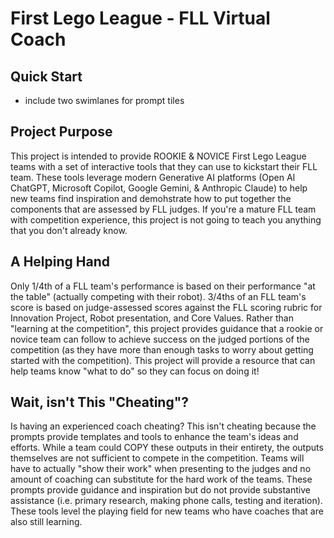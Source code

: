 # First Lego League - FLL Virtual Coach

## Quick Start
- include two swimlanes for prompt tiles

## Project Purpose
This project is intended to provide ROOKIE & NOVICE First Lego League teams with a set of interactive tools that they can use to kickstart their FLL team. These tools leverage modern Generative AI platforms (Open AI ChatGPT, Microsoft Copilot, Google Gemini, & Anthropic Claude) to help new teams find inspiration and demohstrate how to put together the components that are assessed by FLL judges.  If you're a mature FLL team with competition experience, this project is not going to teach you anything that you don't already know.

## A Helping Hand
Only 1/4th of a FLL team's performance is based on their performance "at the table" (actually competing with their robot).  3/4ths of an FLL team's score is based on judge-assessed scores against the FLL scoring rubric for Innovation Project, Robot presentation, and Core Values.  Rather than "learning at the competition", this project provides guidance that a rookie or novice team can follow to achieve success on the judged portions of the competition (as they have more than enough tasks to worry about getting started with the competition).  This project will provide a resource that can help teams know "what to do" so they can focus on doing it!

## Wait, isn't This "Cheating"?
Is having an experienced coach cheating? This isn't cheating because the prompts provide templates and tools to enhance the team's ideas and efforts. While a team could COPY these outputs in their entirety, the outputs themselves are not sufficient to compete in the competition.  Teams will have to actually "show their work" when presenting to the judges and no amount of coaching can substitute for the hard work of the teams.  These prompts provide guidance and inspiration but do not provide substantive assistance (i.e. primary research, making phone calls, testing and iteration). These tools level the playing field for new teams who have coaches that are also still learning.
